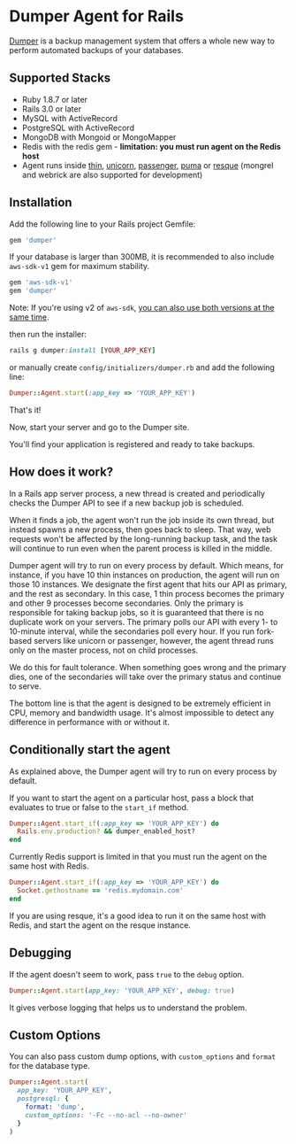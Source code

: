 # Dumper Agent for Rails

[Dumper](http://dumper.io/) is a backup management system that offers a whole new way to perform automated backups of your databases.

## Supported Stacks

* Ruby 1.8.7 or later
* Rails 3.0 or later
* MySQL with ActiveRecord
* PostgreSQL with ActiveRecord
* MongoDB with Mongoid or MongoMapper
* Redis with the redis gem - **limitation: you must run agent on the Redis host**
* Agent runs inside [thin](http://code.macournoyer.com/thin/), [unicorn](http://unicorn.bogomips.org/), [passenger](http://www.modrails.com/), [puma](http://puma.io) or [resque](https://github.com/defunkt/resque) (mongrel and webrick are also supported for development)

## Installation

Add the following line to your Rails project Gemfile:

```ruby
gem 'dumper'
```

If your database is larger than 300MB, it is recommended to also include `aws-sdk-v1` gem for maximum stability.

```ruby
gem 'aws-sdk-v1'
gem 'dumper'
```

Note: If you're using v2 of `aws-sdk`, [you can also use both versions at the same time](https://aws.amazon.com/blogs/developer/aws-sdk-for-ruby-v2-preview-release/).

then run the installer:

```ruby
rails g dumper:install [YOUR_APP_KEY]
```

or manually create `config/initializers/dumper.rb` and add the following line:

```ruby
Dumper::Agent.start(:app_key => 'YOUR_APP_KEY')
```

That's it!

Now, start your server and go to the Dumper site.

You'll find your application is registered and ready to take backups.

## How does it work?

In a Rails app server process, a new thread is created and periodically checks the Dumper API to see if a new backup job is scheduled.

When it finds a job, the agent won't run the job inside its own thread, but instead spawns a new process, then goes back to sleep. That way, web requests won't be affected by the long-running backup task, and the task will continue to run even when the parent process is killed in the middle.

Dumper agent will try to run on every process by default. Which means, for instance, if you have 10 thin instances on production, the agent will run on those 10 instances. We designate the first agent that hits our API as primary, and the rest as secondary. In this case, 1 thin process becomes the primary and other 9 processes become secondaries. Only the primary is responsible for taking backup jobs, so it is guaranteed that there is no duplicate work on your servers. The primary polls our API with every 1- to 10-minute interval, while the secondaries poll every hour. If you run fork-based servers like unicorn or passenger, however, the agent thread runs only on the master process, not on child processes.

We do this for fault tolerance. When something goes wrong and the primary dies, one of the secondaries will take over the primary status and continue to serve.

The bottom line is that the agent is designed to be extremely efficient in CPU, memory and bandwidth usage. It's almost impossible to detect any difference in performance with or without it.

## Conditionally start the agent

As explained above, the Dumper agent will try to run on every process by default.

If you want to start the agent on a particular host, pass a block that evaluates to true or false to the `start_if` method.

```ruby
Dumper::Agent.start_if(:app_key => 'YOUR_APP_KEY') do
  Rails.env.production? && dumper_enabled_host?
end
```

Currently Redis support is limited in that you must run the agent on the same host with Redis.

```ruby
Dumper::Agent.start_if(:app_key => 'YOUR_APP_KEY') do
  Socket.gethostname == 'redis.mydomain.com'
end
```

If you are using resque, it's a good idea to run it on the same host with Redis, and start the agent on the resque instance.

## Debugging

If the agent doesn't seem to work, pass `true` to the `debug` option.

```ruby
Dumper::Agent.start(app_key: 'YOUR_APP_KEY', debug: true)
```

It gives verbose logging that helps us to understand the problem.

## Custom Options

You can also pass custom dump options, with `custom_options` and `format` for the database type.

```ruby
Dumper::Agent.start(
  app_key: 'YOUR_APP_KEY',
  postgresql: {
    format: 'dump',
    custom_options: '-Fc --no-acl --no-owner'
  }
)
```
